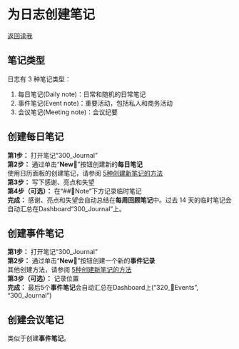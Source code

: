 # 为日志创建笔记
[返回读我](../../README_CN.md)

## 笔记类型

日志有 3 种笔记类型：

1. 每日笔记(Daily note)：日常和随机的日常笔记
2. 事件笔记(Event note)：重要活动，包括私人和商务活动
3. 会议笔记(Meeting note)：会议纪要

## 创建每日笔记

**第1步：** 打开笔记“300_Journal”  
**第2步：** 通过单击“**New🌄**”按钮创建新的**每日笔记**  
使用日历面板的创建笔记，请参阅 [5种创建新笔记的方法](QS_a1_5_Ways_to_create_new_notes.md)  
**第3步：** 写下感谢、亮点和失望   
**第4步（可选）：** 在“##📝Note”下方记录临时笔记  
**完成：** 感谢、亮点和失望会自动总结在**每周回顾笔记**中。过去 14 天的临时笔记会自动汇总在Dashboard“300_Journal”上。 

## 创建事件笔记

**第1步：** 打开笔记“300_Journal”  
**第2步：** 通过单击“**New🎉**”按钮创建一个新的**事件记录**  
其他创建方法，请参阅 [5种创建新笔记的方法](QS_a1_5_Ways_to_create_new_notes.md)  
**第3步（可选）：** 记录位置  
**完成：** 最后5个**事件笔记**会自动汇总在Dashboard上(“320_🎉Events”, “300_Journal”)  

## 创建会议笔记
类似于创建**事件笔记**。

